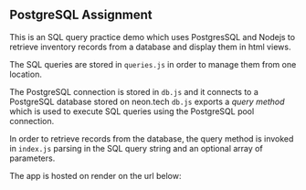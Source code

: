 ## PostgreSQL  Assignment

This is an SQL query practice demo which uses PostgresSQL and Nodejs to retrieve inventory records from a database and display them in html views.

The SQL queries are stored in ```queries.js``` in order to manage them from one location. 

The PostgreSQL connection is stored in ```db.js```  and it connects to a PostgreSQL database stored on neon.tech 
``db.js`` exports a *query method* which is used to execute SQL queries using the PostgreSQL pool connection.

In order to retrieve records from the database, the query method is invoked in ``index.js`` parsing in the SQL query string and an optional array of parameters.

The app is hosted on render on the url below:
 
 